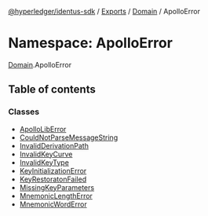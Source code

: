 [@hyperledger/identus-sdk](../README.md) / [Exports](../modules.md) / [Domain](Domain.md) / ApolloError

# Namespace: ApolloError

[Domain](Domain.md).ApolloError

## Table of contents

### Classes

- [ApolloLibError](../classes/Domain.ApolloError.ApolloLibError.md)
- [CouldNotParseMessageString](../classes/Domain.ApolloError.CouldNotParseMessageString.md)
- [InvalidDerivationPath](../classes/Domain.ApolloError.InvalidDerivationPath.md)
- [InvalidKeyCurve](../classes/Domain.ApolloError.InvalidKeyCurve.md)
- [InvalidKeyType](../classes/Domain.ApolloError.InvalidKeyType.md)
- [KeyInitializationError](../classes/Domain.ApolloError.KeyInitializationError.md)
- [KeyRestoratonFailed](../classes/Domain.ApolloError.KeyRestoratonFailed.md)
- [MissingKeyParameters](../classes/Domain.ApolloError.MissingKeyParameters.md)
- [MnemonicLengthError](../classes/Domain.ApolloError.MnemonicLengthError.md)
- [MnemonicWordError](../classes/Domain.ApolloError.MnemonicWordError.md)

